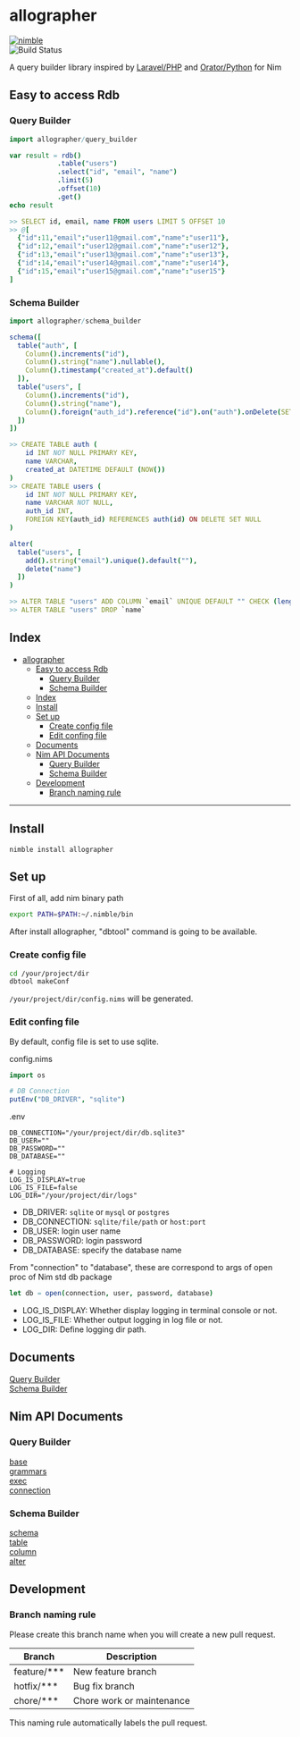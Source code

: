 allographer
===

[![nimble](https://raw.githubusercontent.com/yglukhov/nimble-tag/master/nimble.png)](https://github.com/yglukhov/nimble-tag)  
![Build Status](https://github.com/itsumura-h/nim-allographer/workflows/Build%20and%20test%20Nim/badge.svg)


A query builder library inspired by [Laravel/PHP](https://readouble.com/laravel/6.0/en/queries.html) and [Orator/Python](https://orator-orm.com) for Nim

## Easy to access Rdb
### Query Builder
```nim
import allographer/query_builder

var result = rdb()
            .table("users")
            .select("id", "email", "name")
            .limit(5)
            .offset(10)
            .get()
echo result

>> SELECT id, email, name FROM users LIMIT 5 OFFSET 10
>> @[
  {"id":11,"email":"user11@gmail.com","name":"user11"},
  {"id":12,"email":"user12@gmail.com","name":"user12"},
  {"id":13,"email":"user13@gmail.com","name":"user13"},
  {"id":14,"email":"user14@gmail.com","name":"user14"},
  {"id":15,"email":"user15@gmail.com","name":"user15"}
]
```

### Schema Builder
```nim
import allographer/schema_builder

schema([
  table("auth", [
    Column().increments("id"),
    Column().string("name").nullable(),
    Column().timestamp("created_at").default()
  ]),
  table("users", [
    Column().increments("id"),
    Column().string("name"),
    Column().foreign("auth_id").reference("id").on("auth").onDelete(SET_NULL)
  ])
])

>> CREATE TABLE auth (
    id INT NOT NULL PRIMARY KEY,
    name VARCHAR,
    created_at DATETIME DEFAULT (NOW())
)
>> CREATE TABLE users (
    id INT NOT NULL PRIMARY KEY,
    name VARCHAR NOT NULL,
    auth_id INT,
    FOREIGN KEY(auth_id) REFERENCES auth(id) ON DELETE SET NULL
)

alter(
  table("users", [
    add().string("email").unique().default(""),
    delete("name")
  ])
)

>> ALTER TABLE "users" ADD COLUMN `email` UNIQUE DEFAULT "" CHECK (length(`email`) <= 255)
>> ALTER TABLE "users" DROP `name`
```

## Index
<!--ts-->
   * [allographer](#allographer)
      * [Easy to access Rdb](#easy-to-access-rdb)
         * [Query Builder](#query-builder)
         * [Schema Builder](#schema-builder)
      * [Index](#index)
      * [Install](#install)
      * [Set up](#set-up)
         * [Create config file](#create-config-file)
         * [Edit confing file](#edit-confing-file)
      * [Documents](#documents)
      * [Nim API Documents](#nim-api-documents)
         * [Query Builder](#query-builder-1)
         * [Schema Builder](#schema-builder-1)
      * [Development](#development)
         * [Branch naming rule](#branch-naming-rule)

<!-- Added by: root, at: Fri Aug  7 11:33:24 UTC 2020 -->

<!--te-->
---

## Install
```bach
nimble install allographer
```

## Set up
First of all, add nim binary path
```bash
export PATH=$PATH:~/.nimble/bin
```
After install allographer, "dbtool" command is going to be available.  

### Create config file
```bash
cd /your/project/dir
dbtool makeConf
```
`/your/project/dir/config.nims` will be generated.

### Edit confing file
By default, config file is set to use sqlite.

config.nims
```nim
import os

# DB Connection
putEnv("DB_DRIVER", "sqlite")
```

.env
```env
DB_CONNECTION="/your/project/dir/db.sqlite3"
DB_USER=""
DB_PASSWORD=""
DB_DATABASE=""

# Logging
LOG_IS_DISPLAY=true
LOG_IS_FILE=false
LOG_DIR="/your/project/dir/logs"
```

- DB_DRIVER: `sqlite` or `mysql` or `postgres`
- DB_CONNECTION: `sqlite/file/path` or `host:port`
- DB_USER: login user name
- DB_PASSWORD: login password
- DB_DATABASE: specify the database name

From "connection" to "database", these are correspond to args of open proc of Nim std db package
```nim
let db = open(connection, user, password, database)
```

- LOG_IS_DISPLAY: Whether display logging in terminal console or not.
- LOG_IS_FILE: Whether output logging in log file or not.
- LOG_DIR: Define logging dir path.


## Documents
[Query Builder](./documents/query_builder.md)  
[Schema Builder](./documents/schema_builder.md)  

## Nim API Documents
### Query Builder
[base](https://itsumura-h.github.io/nim-allographer/query_builder/base.html)  
[grammars](https://itsumura-h.github.io/nim-allographer/query_builder/grammars.html)  
[exec](https://itsumura-h.github.io/nim-allographer/query_builder/exec.html)  
[connection](https://itsumura-h.github.io/nim-allographer/connection.html)  

### Schema Builder
[schema](https://itsumura-h.github.io/nim-allographer/schema_builder/schema.html)  
[table](https://itsumura-h.github.io/nim-allographer/schema_builder/table.html)  
[column](https://itsumura-h.github.io/nim-allographer/schema_builder/column.html)  
[alter](https://itsumura-h.github.io/nim-allographer/schema_builder/alter.html)  


## Development
### Branch naming rule
Please create this branch name when you will create a new pull request.

| Branch | Description |
| ------ | ----------- |
| feature/*** | New feature branch |
| hotfix/*** | Bug fix branch |
| chore/*** | Chore work or maintenance |

This naming rule automatically labels the pull request.

